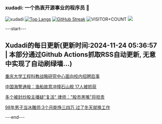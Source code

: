 ### xudadi: 一个热衷开源事业的程序员 👋

![xudadi](https://github-readme-stats-git-masterorgs-github-readme-stats-team.vercel.app/api?username=xudadi)
[![Top Langs](https://github-readme-stats.vercel.app/api/top-langs/?username=xudadi)](https://github.com/anuraghazra/github-readme-stats)
[![GitHub Streak](https://streak-stats.demolab.com?user=xudadi&locale=zh_Hans)](https://git.io/streak-stats)
![VISITOR+COUNT](https://komarev.com/ghpvc/?username=xudadi&label=VISITOR+COUNT)
![](https://raw.githubusercontent.com/xudadi/xudadi/main/assets/github-contribution-grid-snake.svg)


---start---

## Xudadi的每日更新(更新时间:2024-11-24 05:36:57 | 本部分通过Github Actions抓取RSS自动更新, 无意中实现了自动刷绿墙...)

[重庆大学工程科教战略研究中心面向校内招聘启事](https://www.gongkaoleida.com/article/2204866)

[中国海警通报：渔船故意冲撞石山舰 17人被抓获](https://m.163.com/news/article/JHN6DTP6053469LG.html)

[多个被封炒股主播疑"复活" 律师："股市黑嘴"将担责](https://m.163.com/news/article/JHN2S4A3053469M5.html)

[98年男子当冰雕师:3个月能挣三四万 过了冬天就换工作](https://m.163.com/news/article/JHMM3G2C0514R9OJ.html)

---end---
